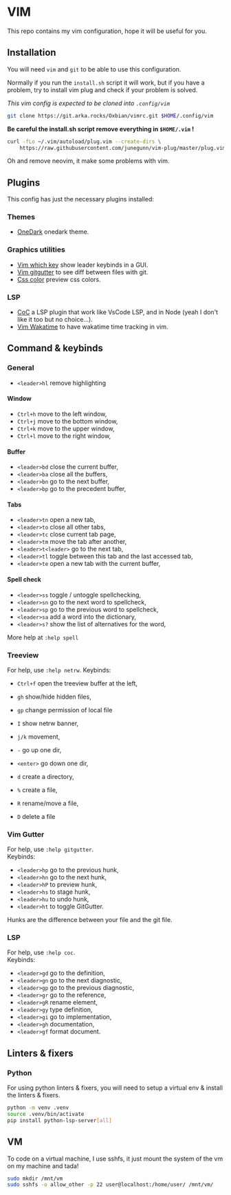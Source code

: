 # VIM

This repo contains my vim configuration, hope it will be useful for you.

## Installation

You will need `vim` and `git` to be able to use this configuration.

Normally if you run the `install.sh` script it will work, but if you have a problem, try to install vim plug and check if your problem is solved.

*This vim config is expected to be cloned into `.config/vim`*

```sh
git clone https://git.arka.rocks/Oxbian/vimrc.git $HOME/.config/vim
```

**Be careful the install.sh script remove everything in `$HOME/.vim` !**

```sh
curl -fLo ~/.vim/autoload/plug.vim --create-dirs \
    https://raw.githubusercontent.com/junegunn/vim-plug/master/plug.vim
```

Oh and remove neovim, it make some problems with vim.

## Plugins

This config has just the necessary plugins installed:

### Themes

- [OneDark](https://github.com/joshdick/onedark.vim) onedark theme.

### Graphics utilities

- [Vim which key](https://github.com/liuchengxu/vim-which-key) show leader keybinds in a GUI.
- [Vim gitgutter](https://github.com/airblade/vim-gitgutter) to see diff between files with git.
- [Css color](https://github.com/ap/vim-css-color) preview css colors.

### LSP

- [CoC](https://github.com/neoclide/coc.nvim) a LSP plugin that work like VsCode LSP, and in Node (yeah I don't like it too but no choice...).
- [Vim Wakatime](https://github.com/wakatime/vim-wakatime) to have wakatime time tracking in vim. 


## Command & keybinds

### General

- `<leader>hl` remove highlighting

#### Window

- `Ctrl+h` move to the left window,
- `Ctrl+j` move to the bottom window,
- `Ctrl+k` move to the upper window,
- `Ctrl+l` move to the right window,

#### Buffer

- `<leader>bd` close the current buffer,
- `<leader>ba` close all the buffers,
- `<leader>bn` go to the next buffer,
- `<leader>bp` go to the precedent buffer,

#### Tabs

- `<leader>tn` open a new tab,
- `<leader>to` close all other tabs,
- `<leader>tc` close current tab page,
- `<leader>tm` move the tab after another,
- `<leader>t<leader>` go to the next tab,
- `<leader>tl` toggle between this tab and the last accessed tab,
- `<leader>te` open a new tab with the current buffer,

#### Spell check

- `<leader>ss` toggle / untoggle spellchecking,
- `<leader>sn` go to the next word to spellcheck,
- `<leader>sp` go to the previous word to spellcheck,
- `<leader>sa` add a word into the dictionary,
- `<leader>s?` show the list of alternatives for the word,

More help at `:help spell`

### Treeview

For help, use `:help netrw`.
Keybinds:
- `Ctrl+f` open the treeview buffer at the left,
- `gh` show/hide hidden files,
- `gp` change permission of local file
- `I` show netrw banner,
  
- `j/k` movement,
- `-` go up one dir,
- `<enter>` go down one dir,
  
- `d` create a directory,
- `%` create a file,
- `R` rename/move a file,
- `D` delete a file

### Vim Gutter

For help, use `:help gitgutter`.  
Keybinds:
- `<leader>hp` go to the previous hunk,
- `<leader>hn` go to the next hunk,
- `<leader>hP` to preview hunk,
- `<leader>hs` to stage hunk,
- `<leader>hu` to undo hunk,
- `<leader>ht` to toggle GitGutter.

Hunks are the difference between your file and the git file.

### LSP

For help, use `:help coc`.  
Keybinds:
- `<leader>gd` go to the definition,
- `<leader>gn` go to the next diagnostic,
- `<leader>gp` go to the previous diagnostic,
- `<leader>gr` go to the reference,
- `<leader>gR` rename element,
- `<leader>gy` type definition,
- `<leader>gi` go to implementation,
- `<leader>gh` documentation,
- `<leader>gf` format document.

## Linters & fixers

### Python

For using python linters & fixers, you will need to setup a virtual env & install the linters & fixers.

```bash
python -m venv .venv
source .venv/bin/activate
pip install python-lsp-server[all]
```

## VM

To code on a virtual machine, I use sshfs, it just mount the system of the vm on my machine and tada!  

```bash
sudo mkdir /mnt/vm
sudo sshfs -o allow_other -p 22 user@localhost:/home/user/ /mnt/vm/
```

